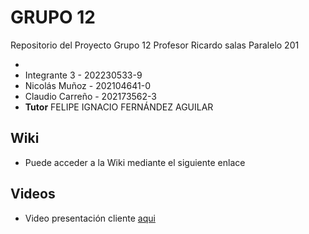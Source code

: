 # GRUPO 12
Repositorio del Proyecto Grupo 12 Profesor Ricardo salas Paralelo 201

* 
* Integrante 3 - 202230533-9
* Nicolás Muñoz - 202104641-0
* Claudio Carreño - 202173562-3
* **Tutor** FELIPE IGNACIO FERNÁNDEZ AGUILAR

## Wiki
* Puede acceder a la Wiki mediante el siguiente enlace
## Videos
* Video presentación cliente [aqui](https://usmcl-my.sharepoint.com/:v:/g/personal/claudio_carreno_usm_cl/EQ1_1EaAYddAkW_vgU2wwFkBc2UOmd4ZwCz0bDELah-S9Q?nav=eyJyZWZlcnJhbEluZm8iOnsicmVmZXJyYWxBcHAiOiJPbmVEcml2ZUZvckJ1c2luZXNzIiwicmVmZXJyYWxBcHBQbGF0Zm9ybSI6IldlYiIsInJlZmVycmFsTW9kZSI6InZpZXciLCJyZWZlcnJhbFZpZXciOiJNeUZpbGVzTGlua0NvcHkifX0&e=rruca9)

